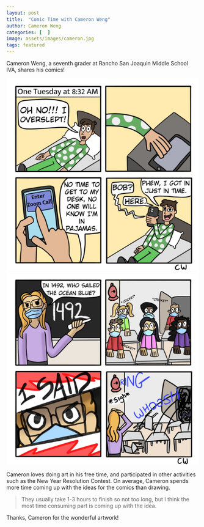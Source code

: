 ```yaml
---
layout: post
title:  "Comic Time with Cameron Weng"
author: Cameron Weng
categories: [  ]
image: assets/images/cameron.jpg
tags: featured
---
```


Cameron Weng, a seventh grader at Rancho San Joaquin Middle School IVA, shares his comics!


![png](/assets/images/comic1.png)
![png](/assets/images/comic2.png)

Cameron loves doing art in his free time, and participated in other activities such as the New Year Resolution Contest. On average, Cameron spends more time coming up with the ideas for the comics than drawing.

> They usually take 1-3 hours to finish so not too long, but I think the most time consuming part is coming up with the idea.

Thanks, Cameron for the wonderful artwork!
